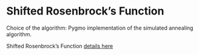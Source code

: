 # Shifted Rosenbrock’s Function

Choice of the algorithm: Pygmo implementation of the simulated annealing algorithm.

Shifted Rosenbrock’s Function  [details here](F3ShiftedRosenbrocksFunction.ipynb)
 
